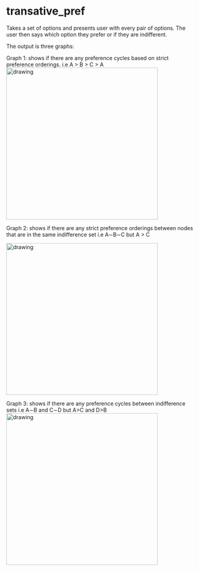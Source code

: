 # transative_pref

Takes a set of options and presents user with every pair of options. The user then says which option they prefer or if they are indifferent.

The output is three graphs:

Graph 1: shows if there are any preference cycles based on strict preference orderings. 
i.e A > B > C > A
<img src="https://github.com/neilhacker/transative_pref/blob/master/ExampleGraphs/Graph1.png" alt="drawing" width="400"/>

Graph 2: shows if there are any strict preference orderings between nodes that are in the same indifference set
i.e A∼B∼C but A > C

<img src="https://github.com/neilhacker/transative_pref/blob/master/ExampleGraphs/Graph2.png" alt="drawing" width="400"/>

Graph 3: shows if there are any preference cycles between indifference sets
i.e A∼B and C∼D but A>C and D>B
<img src="https://github.com/neilhacker/transative_pref/blob/master/ExampleGraphs/Graph3.png" alt="drawing" width="400"/>



